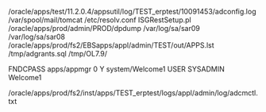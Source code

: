 /oracle/apps/test/11.2.0.4/appsutil/log/TEST_erptest/10091453/adconfig.log
/var/spool/mail/tomcat
/etc/resolv.conf
ISGRestSetup.pl
/oracle/apps/prod/admin/PROD/dpdump
/var/log/sa/sar09
/var/log/sa/sar08
/oracle/apps/prod/fs2/EBSapps/appl/admin/TEST/out/APPS.lst
/tmp/adgrants.sql
/tmp/OL7.9/



FNDCPASS apps/appmgr 0 Y system/Welcome1 USER SYSADMIN Welcome1

/oracle/apps/prod/fs2/inst/apps/TEST_erptest/logs/appl/admin/log/adcmctl.txt